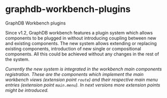 # graphdb-workbench-plugins
GraphDB Workbench plugins

Since v1.2, GraphDB workbench features a plugin system which allows components to be plugged in
without introducing coupling between new and existing components. The new system allows extending or
replacing existing components, introduction of new single or compositional components. All this
could be achieved without any changes in the rest of the system.

_Currently the new system is integrated in the workbench main components registration. These are the
components which implement the main workbench views (extension point `route`) and their respective
main menu entries (extension point `main.menu`). In next versions more extension points might be
introduced._